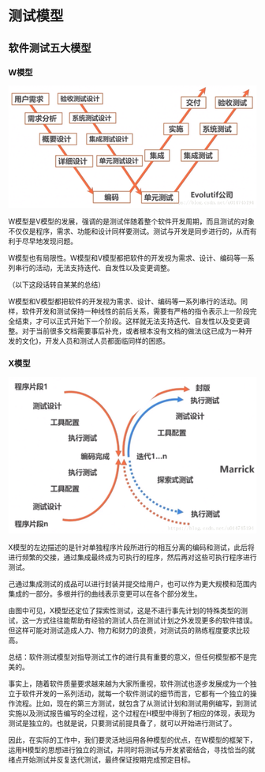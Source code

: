# 测试模型

## 软件测试五大模型

### W模型

![](/test/assets/test-w.png)

W模型是V模型的发展，强调的是测试伴随着整个软件开发周期，而且测试的对象不仅仅是程序，需求、功能和设计同样要测试。测试与开发是同步进行的，从而有利于尽早地发现问题。

W模型也有局限性。W模型和V模型都把软件的开发视为需求、设计、编码等一系列串行的活动，无法支持迭代、自发性以及变更调整。

（以下这段话转自某某的总结）

W模型和V模型都把软件的开发视为需求、设计、编码等一系列串行的活动。同样，软件开发和测试保持一种线性的前后关系，需要有严格的指令表示上一阶段完全结束，才可以正式开始下一个阶段。这样就无法支持迭代、自发性以及变更调整。对于当前很多文档需要事后补充，或者根本没有文档的做法\(这已成为一种开发的文化\)，开发人员和测试人员都面临同样的困惑。

### X模型

![](/test/assets/text-x.png)

X模型的左边描述的是针对单独程序片段所进行的相互分离的编码和测试，此后将进行频繁的交接，通过集成最终成为可执行的程序，然后再对这些可执行程序进行测试。

己通过集成测试的成品可以进行封装并提交给用户，也可以作为更大规模和范围内集成的一部分。多根并行的曲线表示变更可以在各个部分发生。

由图中可见，X模型还定位了探索性测试，这是不进行事先计划的特殊类型的测试，这一方式往往能帮助有经验的测试人员在测试计划之外发现更多的软件错误。但这样可能对测试造成人力、物力和财力的浪费，对测试员的熟练程度要求比较高。

总结：软件测试模型对指导测试工作的进行具有重要的意义，但任何模型都不是完美的。

事实上，随着软件质量要求越来越为大家所重视，软件测试也逐步发展成为一个独立于软件开发的一系列活动，就每一个软件测试的细节而言，它都有一个独立的操作流程。比如，现在的第三方测试，就包含了从测试计划和测试用例编写，到测试实施以及测试报告编写的全过程，这个过程在H模型中得到了相应的体现，表现为测试是独立的。也就是说，只要测试前提具备了，就可以开始进行测试了。

因此，在实际的工作中，我们要灵活地运用各种模型的优点，在W模型的框架下，运用H模型的思想进行独立的测试，并同时将测试与开发紧密结合，寻找恰当的就绪点开始测试并反复迭代测试，最终保证按期完成预定目标。

